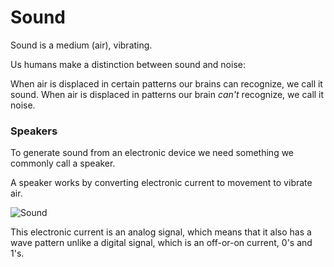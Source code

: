 # Sound

Sound is a medium (air), vibrating.

Us humans make a distinction between sound and noise:

When air is displaced in certain patterns our brains can recognize, we call it sound.
When air is displaced in patterns our brain _can't_ recognize, we call it noise.

### Speakers

To generate sound from an electronic device we need something we commonly call a speaker.

A speaker works by converting electronic current to movement to vibrate air. 

![Sound](https://upload.wikimedia.org/wikipedia/commons/8/82/CPT-sound-physical-manifestation.svg)

This electronic current is an analog signal, which means that it also has a wave pattern unlike a digital signal, which is an off-or-on current, 0's and 1's.
